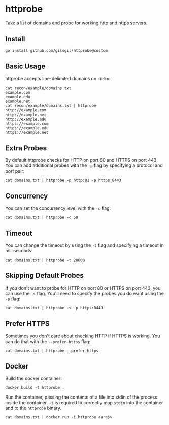 # httprobe

Take a list of domains and probe for working http and https servers.

## Install

```
go install github.com/gilsgil/httprobe@custom
```

## Basic Usage

httprobe accepts line-delimited domains on `stdin`:

```
cat recon/example/domains.txt
example.com
example.edu
example.net
cat recon/example/domains.txt | httprobe
http://example.com
http://example.net
http://example.edu
https://example.com
https://example.edu
https://example.net
```

## Extra Probes

By default httprobe checks for HTTP on port 80 and HTTPS on port 443. You can add additional
probes with the `-p` flag by specifying a protocol and port pair:

```
cat domains.txt | httprobe -p http:81 -p https:8443
```

## Concurrency

You can set the concurrency level with the `-c` flag:

```
cat domains.txt | httprobe -c 50
```

## Timeout

You can change the timeout by using the `-t` flag and specifying a timeout in milliseconds:

```
cat domains.txt | httprobe -t 20000
```

## Skipping Default Probes

If you don't want to probe for HTTP on port 80 or HTTPS on port 443, you can use the
`-s` flag. You'll need to specify the probes you do want using the `-p` flag:

```
cat domains.txt | httprobe -s -p https:8443
```

## Prefer HTTPS

Sometimes you don't care about checking HTTP if HTTPS is working. You can do that with the `--prefer-https` flag:

```
cat domains.txt | httprobe --prefer-https
```

## Docker

Build the docker container:

```
docker build -t httprobe .
```

Run the container, passing the contents of a file into stdin of the process inside the container. `-i` is required to correctly map `stdin` into the container and to the `httprobe` binary.

```
cat domains.txt | docker run -i httprobe <args>
```

